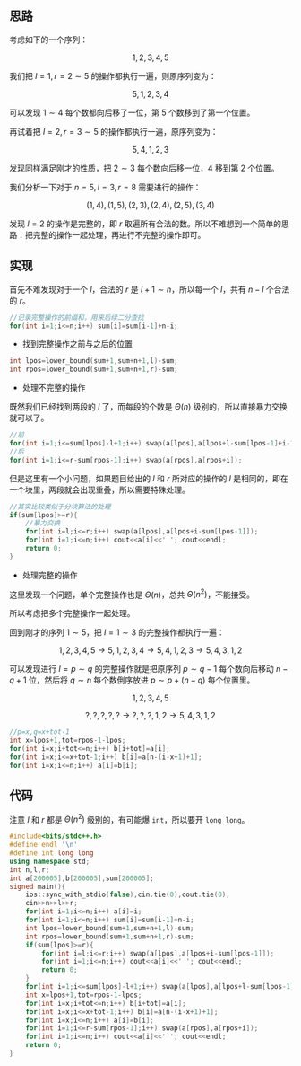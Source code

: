 ## 思路

考虑如下的一个序列：

$$1,2,3,4,5$$

我们把 $l=1,r=2\sim5$ 的操作都执行一遍，则原序列变为：

$$5,1,2,3,4$$

可以发现 $1\sim4$ 每个数都向后移了一位，第 $5$ 个数移到了第一个位置。

再试着把 $l=2,r=3\sim5$ 的操作都执行一遍，原序列变为：

$$5,4,1,2,3$$

发现同样满足刚才的性质，把 $2\sim3$ 每个数向后移一位，$4$ 移到第 $2$ 个位置。

我们分析一下对于 $n=5,l=3,r=8$ 需要进行的操作：

$$(1,4),(1,5),(2,3),(2,4),(2,5),(3,4)$$

发现 $l=2$ 的操作是完整的，即 $r$ 取遍所有合法的数。所以不难想到一个简单的思路：把完整的操作一起处理，再进行不完整的操作即可。

## 实现

首先不难发现对于一个 $l$，合法的 $r$ 是 $l+1\sim n$，所以每一个 $l$，共有 $n-l$ 个合法的 $r$。

```cpp
//记录完整操作的前缀和，用来后续二分查找
for(int i=1;i<=n;i++) sum[i]=sum[i-1]+n-i;
```
- 找到完整操作之前与之后的位置

```cpp
int lpos=lower_bound(sum+1,sum+n+1,l)-sum;
int rpos=lower_bound(sum+1,sum+n+1,r)-sum;
```
- 处理不完整的操作

既然我们已经找到两段的 $l$ 了，而每段的个数是 $\Theta(n)$ 级别的，所以直接暴力交换就可以了。

```cpp
//前
for(int i=1;i<=sum[lpos]-l+1;i++) swap(a[lpos],a[lpos+l-sum[lpos-1]+i-1]);
//后
for(int i=1;i<=r-sum[rpos-1];i++) swap(a[rpos],a[rpos+i]);
```
但是这里有一个小问题，如果题目给出的 $l$ 和 $r$ 所对应的操作的 $l$ 是相同的，即在一个块里，两段就会出现重叠，所以需要特殊处理。

```cpp
//其实比较类似于分块算法的处理
if(sum[lpos]>=r){
	//暴力交换
	for(int i=l;i<=r;i++) swap(a[lpos],a[lpos+i-sum[lpos-1]]);
	for(int i=1;i<=n;i++) cout<<a[i]<<' '; cout<<endl;
	return 0;
}
```


- 处理完整的操作

这里发现一个问题，单个完整操作也是 $\Theta(n)$，总共 $\Theta(n^2)$，不能接受。

所以考虑把多个完整操作一起处理。

回到刚才的序列 $1\sim5$，把 $l=1\sim3$ 的完整操作都执行一遍：

$$1,2,3,4,5 \longrightarrow 5,1,2,3,4 \longrightarrow 5,4,1,2,3 \longrightarrow 5,4,3,1,2$$

可以发现进行 $l=p\sim q$ 的完整操作就是把原序列 $p\sim q-1$ 每个数向后移动 $n-q+1$ 位，然后将 $q\sim n$ 每个数倒序放进 $p\sim p+(n-q)$ 每个位置里。

$$1,2,3,4,5$$

$$?,?,?,?,? \longrightarrow ?,?,?,1,2 \longrightarrow 5,4,3,1,2$$

```cpp
//p=x,q=x+tot-1
int x=lpos+1,tot=rpos-1-lpos;
for(int i=x;i+tot<=n;i++) b[i+tot]=a[i];
for(int i=x;i<=x+tot-1;i++) b[i]=a[n-(i-x+1)+1];
for(int i=x;i<=n;i++) a[i]=b[i];
```
## 代码

注意 $l$ 和 $r$ 都是 $\Theta (n^2)$ 级别的，有可能爆 `int`，所以要开 `long long`。

```cpp
#include<bits/stdc++.h>
#define endl '\n'
#define int long long
using namespace std;
int n,l,r;
int a[200005],b[200005],sum[200005];
signed main(){
	ios::sync_with_stdio(false),cin.tie(0),cout.tie(0);
	cin>>n>>l>>r;
    for(int i=1;i<=n;i++) a[i]=i;
    for(int i=1;i<=n;i++) sum[i]=sum[i-1]+n-i;
    int lpos=lower_bound(sum+1,sum+n+1,l)-sum;
    int rpos=lower_bound(sum+1,sum+n+1,r)-sum;
    if(sum[lpos]>=r){
        for(int i=l;i<=r;i++) swap(a[lpos],a[lpos+i-sum[lpos-1]]);
        for(int i=1;i<=n;i++) cout<<a[i]<<' '; cout<<endl;
        return 0;
    }
    for(int i=1;i<=sum[lpos]-l+1;i++) swap(a[lpos],a[lpos+l-sum[lpos-1]+i-1]);
    int x=lpos+1,tot=rpos-1-lpos;
    for(int i=x;i+tot<=n;i++) b[i+tot]=a[i];
    for(int i=x;i<=x+tot-1;i++) b[i]=a[n-(i-x+1)+1];
    for(int i=x;i<=n;i++) a[i]=b[i];
    for(int i=1;i<=r-sum[rpos-1];i++) swap(a[rpos],a[rpos+i]);
    for(int i=1;i<=n;i++) cout<<a[i]<<' '; cout<<endl;
    return 0;
}
```
